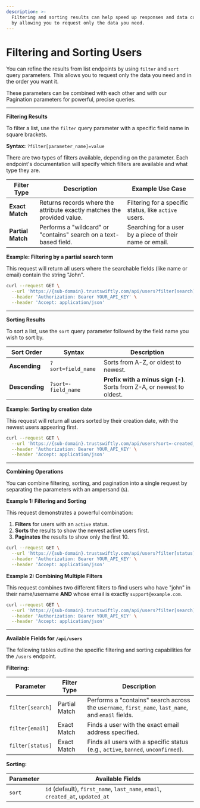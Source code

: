 ```yaml
---
description: >-
  Filtering and sorting results can help speed up responses and data collection
  by allowing you to request only the data you need.
---
```


# Filtering and Sorting Users

You can refine the results from list endpoints by using `filter` and `sort` query parameters. This allows you to request only the data you need and in the order you want it.

These parameters can be combined with each other and with our Pagination parameters for powerful, precise queries.

***

**Filtering Results**

To filter a list, use the `filter` query parameter with a specific field name in square brackets.

**Syntax:** `?filter[parameter_name]=value`

There are two types of filters available, depending on the parameter. Each endpoint's documentation will specify which filters are available and what type they are.

| Filter Type       | Description                                                             | Example Use Case                                        |
| ----------------- | ----------------------------------------------------------------------- | ------------------------------------------------------- |
| **Exact Match**   | Returns records where the attribute exactly matches the provided value. | Filtering for a specific status, like `active` users.   |
| **Partial Match** | Performs a "wildcard" or "contains" search on a text-based field.       | Searching for a user by a piece of their name or email. |

**Example: Filtering by a partial search term**

This request will return all users where the searchable fields (like name or email) contain the string "John".

```bash
curl --request GET \
  --url 'https://{sub-domain}.trustswiftly.com/api/users?filter[search]=John' \
  --header 'Authorization: Bearer YOUR_API_KEY' \
  --header 'Accept: application/json'
```

***

**Sorting Results**

To sort a list, use the `sort` query parameter followed by the field name you wish to sort by.

| Sort Order     | Syntax              | Description                                                            |
| -------------- | ------------------- | ---------------------------------------------------------------------- |
| **Ascending**  | `?sort=field_name`  | Sorts from A-Z, or oldest to newest.                                   |
| **Descending** | `?sort=-field_name` | **Prefix with a minus sign (-)**. Sorts from Z-A, or newest to oldest. |

**Example: Sorting by creation date**

This request will return all users sorted by their creation date, with the newest users appearing first.

```bash
curl --request GET \
  --url 'https://{sub-domain}.trustswiftly.com/api/users?sort=-created_at' \
  --header 'Authorization: Bearer YOUR_API_KEY' \
  --header 'Accept: application/json'
```

***

**Combining Operations**

You can combine filtering, sorting, and pagination into a single request by separating the parameters with an ampersand (`&`).

**Example 1: Filtering and Sorting**

This request demonstrates a powerful combination:

1. **Filters** for users with an `active` status.
2. **Sorts** the results to show the newest active users first.
3. **Paginates** the results to show only the first 10.

```bash
curl --request GET \
  --url 'https://{sub-domain}.trustswiftly.com/api/users?filter[status]=active&sort=-created_at&per_page=10' \
  --header 'Authorization: Bearer YOUR_API_KEY' \
  --header 'Accept: application/json'
```

**Example 2: Combining Multiple Filters**

This request combines two different filters to find users who have "john" in their name/username **AND** whose email is exactly `support@example.com`.

```bash
curl --request GET \
  --url 'https://{sub-domain}.trustswiftly.com/api/users?filter[search]=john&filter[email]=support@example.com' \
  --header 'Authorization: Bearer YOUR_API_KEY' \
  --header 'Accept: application/json'
```

***

**Available Fields for `/api/users`**

The following tables outline the specific filtering and sorting capabilities for the `/users` endpoint.

**Filtering:**

| Parameter        | Filter Type   | Description                                                                                        |
| ---------------- | ------------- | -------------------------------------------------------------------------------------------------- |
| `filter[search]` | Partial Match | Performs a "contains" search across the `username`, `first_name`, `last_name`, and `email` fields. |
| `filter[email]`  | Exact Match   | Finds a user with the exact email address specified.                                               |
| `filter[status]` | Exact Match   | Finds all users with a specific status (e.g., `active`, `banned`, `unconfirmed`).                  |

**Sorting:**

| Parameter | Available Fields                                                               |
| --------- | ------------------------------------------------------------------------------ |
| `sort`    | `id` (default), `first_name`, `last_name`, `email`, `created_at`, `updated_at` |
